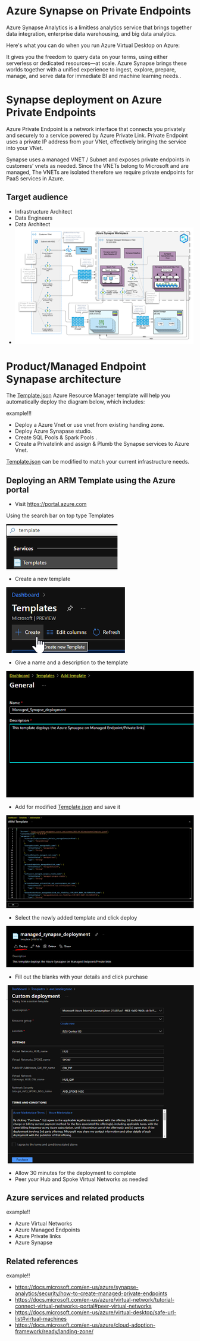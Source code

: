 
# Azure Synapse on Private Endpoints

Azure Synapse Analytics is a limitless analytics service that brings together data integration, enterprise data warehousing, and big data analytics. 

Here's what you can do when you run Azure Virtual Desktop on Azure:

It gives you the freedom to query data on your terms, using either serverless or dedicated resources—at scale. Azure Synapse brings these worlds together with a unified experience to ingest, explore, prepare, manage, and serve data for immediate BI and machine learning needs..

# Synapse deployment on Azure Private Endpoints 

Azure Private Endpoint is a network interface that connects you privately and securely to a service powered by Azure Private Link. Private Endpoint uses a private IP address from your VNet, effectively bringing the service into your VNet. 

Synapse uses a managed VNET / Subnet and exposes private endpoints in customers’ vnets as needed. Since the VNETs belong to Microsoft and are managed, The VNETs are isolated therefore we require private endpoints for PaaS services in Azure.


## Target audience

- Infrastructure Architect
- Data Engineers
- Data Architect
- ![alt image](https://github.com/kamaddal/Managed-Synapse_deployment/blob/main/azure-synapse-detailed-diagram.png?raw=true)

# Product/Managed Endpoint Synapase architecture

The [Template.json](Template.json) Azure Resource Manager template will help you automatically deploy the diagram below, which includes:

example!!!

- Deploy a Azure Vnet or use vnet from existing handing zone.
- Deploy Azure Synapase studio.
- Create SQL Pools & Spark Pools .
- Create a Privatelink and assign & Plumb the Synapse services to Azure Vnet.



[Template.json](Template.json) can be modified to match your current infrastructure needs.

## Deploying an ARM Template using the Azure portal

- Visit https://portal.azure.com

Using the search bar on top type Templates

![alt image](https://github.com/DavidArayaSanabria/AVDLandingZone/blob/0c27bbe224b6c1e408883e4fd22b992d503549fd/Search.png?raw=true)

- Create a new template

![alt image](https://github.com/DavidArayaSanabria/AVDLandingZone/blob/8bd3fb167da7f7c76eb01954d73f1ce6948a9a41/create.png?raw=true)

- Give a name and a description to the template

![alt image](https://github.com/kamaddal/Managed-Synapse_deployment/blob/main/Description.PNG?raw=true)

- Add for modified [Template.json](Template.json) and save it

![alt image](https://github.com/kamaddal/Managed-Synapse_deployment/blob/main/template_code.PNG?raw=true)

- Select the newly added template and click deploy

![alt image](https://github.com/kamaddal/Managed-Synapse_deployment/blob/main/deploy.PNG?raw=true)

- Fill out the blanks with your details and click purchase

![alt image](https://github.com/DavidArayaSanabria/AVDLandingZone/blob/8bd3fb167da7f7c76eb01954d73f1ce6948a9a41/Fill%20out%20the%20details%20and%20purchase.png?raw=true)

- Allow 30 minutes for the deployment to complete
- Peer your Hub and Spoke Virtual Networks as needed

## Azure services and related products

example!!
- Azure Virtual Networks
- Azure Managed Endpoints
- Azure Private links
- Azure Synapse

## Related references
example!!
- https://docs.microsoft.com/en-us/azure/synapse-analytics/security/how-to-create-managed-private-endpoints
- https://docs.microsoft.com/en-us/azure/virtual-network/tutorial-connect-virtual-networks-portal#peer-virtual-networks
- https://docs.microsoft.com/en-us/azure/virtual-desktop/safe-url-list#virtual-machines
- https://docs.microsoft.com/en-us/azure/cloud-adoption-framework/ready/landing-zone/



